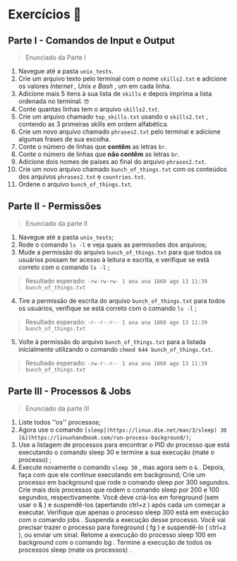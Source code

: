 # Exercícios :muscle:
## Parte I - Comandos de Input e Output
>Enunciado da Parte I

1. Navegue até a pasta `unix_tests`.
2. Crie um arquivo texto pelo terminal com o nome `skills2.txt` e adicione os valores *Internet , Unix e Bash* , um em cada linha.
3. Adicione mais 5 itens à sua lista de `skills` e depois imprima a lista ordenada no terminal. 🤓
4. Conte quantas linhas tem o arquivo `skills2.txt`.
5. Crie um arquivo chamado `top_skills.txt` usando o `skills2.txt` , contendo as 3 primeiras skills em ordem alfabética.
6. Crie um novo arquivo chamado `phrases2.txt` pelo terminal e adicione algumas frases de sua escolha.
7. Conte o número de linhas que **contêm** as letras `br`.
8. Conte o número de linhas que **não contêm** as letras `br`.
9. Adicione dois nomes de países ao final do arquivo `phrases2.txt`.
10. Crie um novo arquivo chamado `bunch_of_things.txt` com os conteúdos dos arquivos `phrases2.txt` e `countries.txt`.
11. Ordene o arquivo `bunch_of_things.txt`.  

## Parte II - Permissões
>Enunciado da parte II

1. Navegue até a pasta `unix_tests`;
2. Rode o comando `ls -l` e veja quais as permissões dos arquivos;
3. Mude a permissão do arquivo `bunch_of_things.txt` para que todos os usuários possam ter acesso à leitura e escrita, e verifique se está correto com o comando `ls -l` ;
>Resultado esperado: `-rw-rw-rw- 1 ana ana 1860 ago 13 11:39 bunch_of_things.txt`
4. Tire a permissão de escrita do arquivo `bunch_of_things.txt` para todos os usuários, verifique se está correto com o comando `ls -l` ;
> Resultado esperado: `-r--r--r-- 1 ana ana 1860 ago 13 11:39 bunch_of_things.txt`
5. Volte à permissão do arquivo `bunch_of_things.txt` para a listada inicialmente utilizando o comando `chmod 644 bunch_of_things.txt`.
>Resultado esperado: `-rw-r--r-- 1 ana ana 1860 ago 13 11:39 bunch_of_things.txt`

## Parte III - Processos & Jobs
>Enunciado da parte III

1. Liste todos ''os'' processos;
2. Agora use o comando `[sleep](https://linux.die.net/man/3/sleep) 30 [&](https://linuxhandbook.com/run-process-background/)`;
3. Use a listagem de processos para encontrar o PID do processo que está executando o comando sleep 30 e termine a sua execução (mate o processo) ;
4. Execute novamente o comando `sleep 30` , mas agora sem o `&` . Depois, faça com que ele continue executando em background;
Crie um processo em background que rode o comando sleep por 300 segundos.
Crie mais dois processos que rodem o comando sleep por 200 e 100 segundos, respectivamente.
Você deve criá-los em foreground (sem usar o & ) e suspendê-los (apertando ctrl+z ) após cada um começar a executar.
Verifique que apenas o processo sleep 300 está em execução com o comando jobs . Suspenda a execução desse processo.
Você vai precisar trazer o processo para foreground ( fg ) e suspendê-lo ( ctrl+z ), ou enviar um sinal.
Retome a execução do processo sleep 100 em background com o comando bg .
Termine a execução de todos os processos sleep (mate os processos) .
